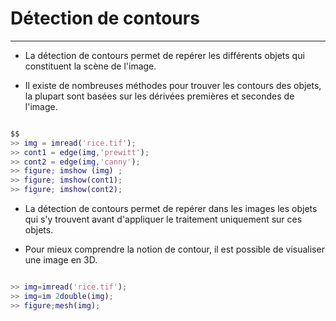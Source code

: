 # Détection de contours
--------------------------

- La détection de contours permet de repérer les différents objets qui constituent la scène de l'image.

- Il existe de nombreuses méthodes pour trouver les contours des objets, la plupart sont basées sur les dérivées premières et secondes de l'image.
```Matlab

$$
>> img = imread('rice.tif');
>> cont1 = edge(img,'prewitt');
>> cont2 = edge(img,'canny');
>> figure; imshow (img) ;
>> figure; imshow(cont1);
>> figure; imshow(cont2);
```


- La détection de contours permet de repérer dans les images les objets qui s'y trouvent avant d'appliquer le traitement uniquement sur ces objets.

- Pour mieux comprendre la notion de contour, il est possible de visualiser une image en 3D.
```Matlab

>> img=imread('rice.tif');
>> img=im 2double(img);
>> figure;mesh(img);
```



